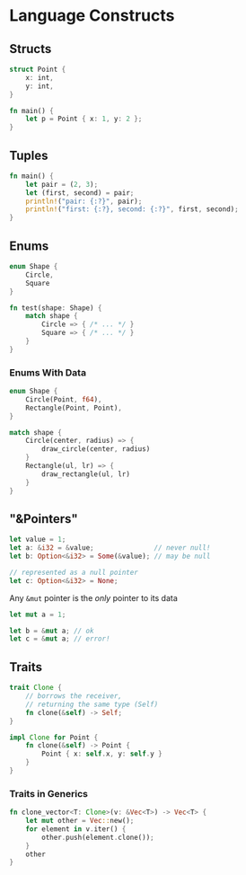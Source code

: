 # Language Constructs

## Structs

```rust
struct Point {
    x: int,
    y: int,
}

fn main() {
    let p = Point { x: 1, y: 2 };
}
```

## Tuples

```rust
fn main() {
    let pair = (2, 3);
    let (first, second) = pair;
    println!("pair: {:?}", pair);
    println!("first: {:?}, second: {:?}", first, second);
}
```

## Enums

```rust
enum Shape {
    Circle,
    Square
}

fn test(shape: Shape) {
    match shape {
        Circle => { /* ... */ }
        Square => { /* ... */ }
    }
}
```

### Enums With Data

```rust
enum Shape {
    Circle(Point, f64),
    Rectangle(Point, Point),
}

match shape {
    Circle(center, radius) => {
        draw_circle(center, radius)
    }
    Rectangle(ul, lr) => {
        draw_rectangle(ul, lr)
    }
}
```

## "&Pointers"

```rust
let value = 1;
let a: &i32 = &value;               // never null!
let b: Option<&i32> = Some(&value); // may be null

// represented as a null pointer
let c: Option<&i32> = None;
```

Any `&mut` pointer is the *only* pointer to its data

```rust
let mut a = 1;

let b = &mut a; // ok
let c = &mut a; // error!
```

## Traits

```rust
trait Clone {
    // borrows the receiver,
    // returning the same type (Self)
    fn clone(&self) -> Self;
}

impl Clone for Point {
    fn clone(&self) -> Point {
        Point { x: self.x, y: self.y }
    }
}
```

### Traits in Generics

```rust
fn clone_vector<T: Clone>(v: &Vec<T>) -> Vec<T> {
    let mut other = Vec::new();
    for element in v.iter() {
        other.push(element.clone());
    }
    other
}
```

